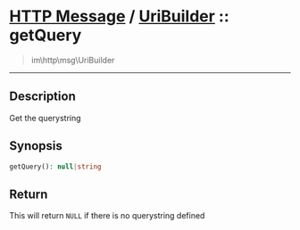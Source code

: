 # [HTTP Message](http.md) / [UriBuilder](http-UriBuilder.md) :: getQuery
 > im\http\msg\UriBuilder
____

## Description
Get the querystring

## Synopsis
```php
getQuery(): null|string
```

## Return
This will return `NULL` if there is no querystring defined
